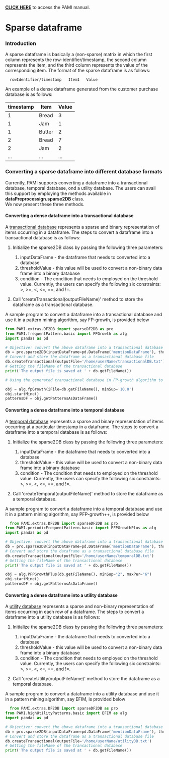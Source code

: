 **[CLICK HERE](index.html)** to access the PAMI manual.


# Sparse dataframe

### Introduction
A sparse dataframe is basically a (non-sparse) matrix in which the first column represents the row-identifier/timestamp, 
the second column represents the item, and the third column represents the value of the corresponding item.
The format of the sparse dataframe is as follows:

      rowIdentifier/timestamp   Item1   Value

An example of a dense dataframe generated from the customer purchase database is as follows:

  timestamp | Item | Value
  ---------|-----|---
    1| Bread | 3
    1|Jam|1
    1|Butter|2
    2|Bread|7
    2|Jam|2
   ...|...|...

### Converting a sparse dataframe into different database formats
Currently, PAMI supports converting a dataframe into a transactional database, temporal database, ond a utility database.
The users can avail this support by employing the methods available in **dataPreprocessign.sparse2DB** class.  
We now present these three methods.

#### Converting a dense dataframe into a transactional database
A [transactional database](transactionalDatabase.html) represents a sparse and binary representation of items occurring in a dataframe. 
The steps to convert a dataframe into a transactional database is as follows:

1. Initialize the sparse2DB class by passing the following three parameters: 
   1. inputDataFrame  - the dataframe that needs to converted into a database
   1. thresholdValue  - this value will be used to convert a non-binary data frame into a binary database
   1. condition       - The condition that needs to employed on the threshold value. Currently, the users can specify 
      the following six constraints: >, >=, <, <=, ==, and !=.

1. Call 'createTransactional(outputFileName)' method to store the dataframe as a transactional database.

A sample program to convert a dataframe into a transactional database and use it in a pattern mining algorithm, say FP-growth, is provided below

 ```Python
from PAMI.extras.DF2DB import sparseDF2DB as pro
from PAMI.frequentPattern.basic import FPGrowth as alg
import pandas as pd

# Objective: convert the above dataframe into a transactional database with items whose value is greater than or equal 1.
db = pro.sparse2DB(inputDataFrame=pd.DataFrame('mentionDataFrame'), thresholdValue=1, condition='>=')
# Convert and store the dataframe as a transactional database file
db.createTransactional(outputFile='/home/userName/transactionalDB.txt')
# Getting the fileName of the transactional database
print('The output file is saved at ' + db.getFileName())

# Using the generated transactional database in FP-growth algorithm to discover frequent patterns

obj = alg.fpGrowth(iFile=db.getFileName(), minSup='10.0')
obj.startMine()
patternsDF = obj.getPatternsAsDataFrame()

   ```

#### Converting a dense dataframe into a temporal database
A [temporal database](temporalDatabase.html) represents a sparse and binary representation of items occurring at a particular timestamp
in a dataframe.  The steps to convert a dataframe into a temporal database is as follows:

1. Initialize the sparse2DB class by passing the following three parameters: 
   1. inputDataFrame  - the dataframe that needs to converted into a database
   1. thresholdValue  - this value will be used to convert a non-binary data frame into a binary database
   1. condition       - The condition that needs to employed on the threshold value. Currently, the users can specify 
      the following six constraints: >, >=, <, <=, ==, and !=.

1. Call 'createTemporal(outputFileName)' method to store the dataframe as a temporal database.

A sample program to convert a dataframe into a temporal database and use it in a pattern mining algorithm, say PFP-growth++, is provided below

 ```Python
   from PAMI.extras.DF2DB import sparseDF2DB as pro
from PAMI.periodicFrequentPattern.basic import PFPGrowthPlus as alg
import pandas as pd

# Objective: convert the above dataframe into a transactional database with items whose value is greater than or equal 1.
db = pro.sparse2DB(inputDataFrame=pd.DataFrame('mentionDataFrame'), thresholdValue=1, condition='>=')
# Convert and store the dataframe as a transactional database file
db.createTransactional(outputFile='/home/userName/temporalDB.txt')
# Getting the fileName of the transactional database
print('The output file is saved at ' + db.getFileName())

obj = alg.PFPGrowthPlus(db.getFileName(), minSup="2", maxPer="6")
obj.startMine()
patternsDF = obj.getPatternsAsDataFrame()

``` 
#### Converting a dense dataframe into a utility database
A [utility database](utilityDatabase.html) represents a sparse and non-binary representation of items occurring in
each row of a dataframe.  The steps to convert a dataframe into a utility database is as follows:

1. Initialize the sparse2DB class by passing the following three parameters: 
   1. inputDataFrame  - the dataframe that needs to converted into a database
   1. thresholdValue  - this value will be used to convert a non-binary data frame into a binary database
   1. condition       - The condition that needs to employed on the threshold value. Currently, the users can specify 
      the following six constraints: >, >=, <, <=, ==, and !=.

1. Call 'createUtility(outputFileName)' method to store the dataframe as a temporal database.

A sample program to convert a dataframe into a utility database and use it in a pattern mining algorithm, say EFIM, is provided below

 ```Python
   from PAMI.extras.DF2DB import sparseDF2DB as pro
from PAMI.highUtilityPatterns.basic import EFIM as alg
import pandas as pd

# Objective: convert the above dataframe into a transactional database with items whose value is greater than or equal 1.
db = pro.sparse2DB(inputDataFrame=pd.DataFrame('mentionDataFrame'), thresholdValue=1, condition='>=')
# Convert and store the dataframe as a transactional database file
db.createTransactional(outputFile='/home/userName/utilityDB.txt')
# Getting the fileName of the transactional database
print('The output file is saved at ' + db.getFileName())

  ```
